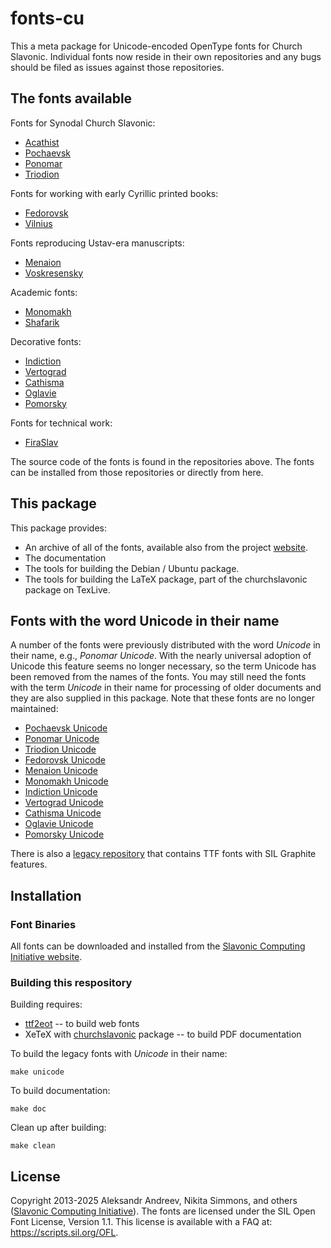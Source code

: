 # fonts-cu

This a meta package for Unicode-encoded OpenType fonts for Church Slavonic.
Individual fonts now reside in their own repositories and any bugs should be filed as issues against those repositories.

## The fonts available

Fonts for Synodal Church Slavonic:

* [Acathist](https://github.com/slavonic/Acathist)
* [Pochaevsk](https://github.com/slavonic/Pochaevsk)
* [Ponomar](https://github.com/slavonic/Ponomar)
* [Triodion](https://github.com/slavonic/Triodion)

Fonts for working with early Cyrillic printed books:

* [Fedorovsk](https://github.com/slavonic/Fedorovsk)
* [Vilnius](https://github.com/slavonic/Vilnius)

Fonts reproducing Ustav-era manuscripts:

* [Menaion](https://github.com/slavonic/Menaion)
* [Voskresensky](https://github.com/slavonic/Voskresensky)

Academic fonts:

* [Monomakh](https://github.com/slavonic/Monomakh)
* [Shafarik](https://github.com/slavonic/Shafarik)

Decorative fonts:

* [Indiction](https://github.com/slavonic/Indiction)
* [Vertograd](https://github.com/slavonic/Vertograd)
* [Cathisma](https://github.com/slavonic/Cathisma)
* [Oglavie](https://github.com/slavonic/Oglavie)
* [Pomorsky](https://github.com/slavonic/Pomorsky)

Fonts for technical work:

* [FiraSlav](https://github.com/slavonic/FiraSlav)

The source code of the fonts is found in the repositories above. The fonts can be installed from those repositories or directly from here.

## This package

This package provides:

* An archive of all of the fonts, available also from the project [website](https://sci.ponomar.net/fonts.html).
* The documentation
* The tools for building the Debian / Ubuntu package.
* The tools for building the LaTeX package, part of the churchslavonic package on TexLive.

## Fonts with the word Unicode in their name

A number of the fonts were previously distributed with the word *Unicode* in their name, e.g., *Ponomar Unicode*. With the nearly universal adoption of Unicode this feature seems no longer necessary, so the term Unicode has been removed from the names of the fonts. You may still need the fonts with the term *Unicode* in their name for processing of older documents and they are also supplied in this package. Note that these fonts are no longer maintained:

* [Pochaevsk Unicode](Pochaevsk/PochaevskUnicode.otf)
* [Ponomar Unicode](Ponomar/PonomarUnicode.otf)
* [Triodion Unicode](Triodion/TriodionUnicode.otf)
* [Fedorovsk Unicode](Fedorovsk/FedorovskUnicode.otf)
* [Menaion Unicode](Menaion/MenaionUnicode.otf)
* [Monomakh Unicode](Monomakh/MonomakhUnicode.otf)
* [Indiction Unicode](Indiction/IndictionUnicode.otf)
* [Vertograd Unicode](Vertograd/VertogradUnicode.otf)
* [Cathisma Unicode](Cathisma/CathismaUnicode.otf)
* [Oglavie Unicode](Oglavie/OglavieUnicode.otf)
* [Pomorsky Unicode](Pomorsky/PomorskyUnicode.otf)

There is also a [legacy repository](https://github.com/slavonic/fonts-cu-legacy) that contains TTF fonts with SIL Graphite features.

## Installation

### Font Binaries

All fonts can be downloaded and installed from the
[Slavonic Computing Initiative website](https://sci.ponomar.net/fonts.html).

### Building this respository

Building requires:

* [ttf2eot](https://github.com/fontello/ttf2eot) -- to build web fonts
* XeTeX with [churchslavonic](https://www.ctan.org/pkg/churchslavonic) package -- to build PDF documentation

To build the legacy fonts with *Unicode* in their name:

```
make unicode
```

To build documentation:

```
make doc
```

Clean up after building:

```
make clean
```

## License

Copyright 2013-2025 Aleksandr Andreev, Nikita Simmons, and others
([Slavonic Computing Initiative](https://sci.ponomar.net/)).
The fonts are licensed under the SIL Open Font License, Version 1.1.
This license is available with a FAQ at: https://scripts.sil.org/OFL.
